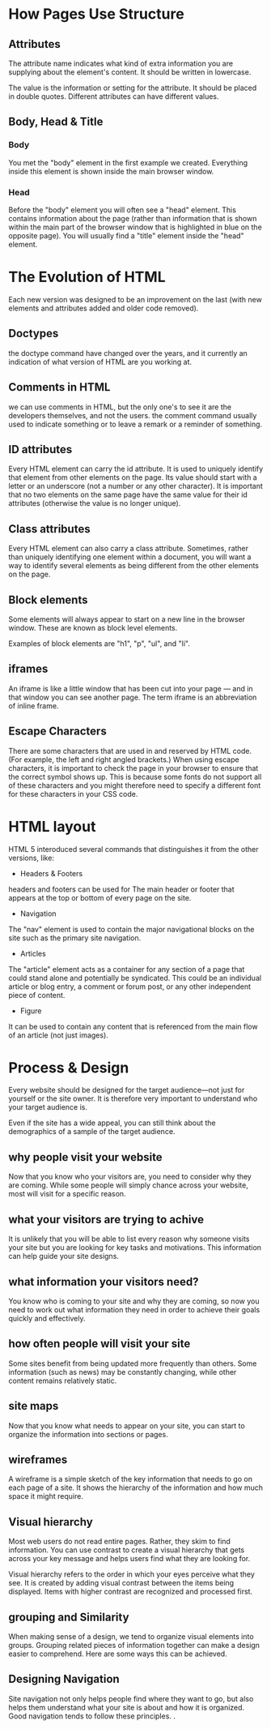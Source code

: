 # How Pages Use Structure

## Attributes
The attribute name indicates what kind of extra information you are supplying about the element's content. It should be written in lowercase.

The value is the information or setting for the attribute. It should be placed in double quotes. Different attributes can have different values.

## Body, Head & Title
### Body
You met the "body" element in the first example we created. Everything inside this element is shown inside the main browser window.
### Head
Before the "body" element you will often see a "head" element. This contains information about the page (rather than information that is shown within the main part of the browser window that is highlighted in blue on the opposite page). You will usually find a "title" element inside the "head" element.

# The Evolution of HTML
Each new version was designed to be an improvement on the last (with new elements and attributes added and older code removed).

## Doctypes

the doctype command have changed over the years, and it currently an indication of what version of HTML are you working at.

## Comments in HTML 

we can use comments in HTML, but the only one's to see it are the developers themselves, and not the users.
the comment command usually used to indicate something or to leave a remark or a reminder of something.

## ID attributes

Every HTML element can carry the id attribute. It is used to uniquely identify that element from other elements on the page. Its value should start with a letter or an underscore (not a number or any other character). It is important that no two elements on the same page have the same value for their id attributes (otherwise the value is no longer unique).

## Class attributes

Every HTML element can also carry a class attribute. Sometimes, rather than uniquely identifying one element within a document, you will want a way to identify several elements as being different from the other elements on the page.

## Block elements

Some elements will always appear to start on a new line in the browser window. These are known as block level elements.

Examples of block elements are
"h1", "p", "ul", and "li".

## iframes

An iframe is like a little window that has been cut into your page — and in that window you can see another page. The term iframe is an abbreviation of inline frame.

## Escape Characters

There are some characters that are used in and reserved by HTML code. (For example, the left and right angled brackets.)
When using escape characters, it is important to check the page in your browser to ensure that the correct symbol shows up. This is because some fonts do not support all of these characters and you might therefore need to specify a different font for these characters in your CSS code.

# HTML layout

HTML 5 interoduced several commands that distinguishes it from the other versions, like:

* Headers & Footers

headers and footers can be used for The main header or footer that appears at the top or bottom of every page on the site. 

* Navigation

The "nav" element is used to
contain the major navigational
blocks on the site such as the
primary site navigation.

* Articles

The "article" element acts as a container for any section of a page that could stand alone and potentially be syndicated. This could be an individual article or blog entry, a comment or forum post, or any other independent piece of content.

* Figure

It can be used to contain any content that is referenced from the main flow of an article (not just images).

# Process & Design

Every website should be designed for the target audience—not just for yourself or the site owner. It is therefore very important to understand who your target audience is.

Even if the site has a wide appeal, you can still think about the demographics of a sample of the target audience.

## why people visit your website

Now that you know who your visitors are, you need to consider why they are coming. While some people will simply chance across your website, most will visit for a specific reason.

## what your visitors are trying to achive

It is unlikely that you will be able to list every reason why someone visits your site but you are looking for key tasks and motivations. This information can help guide your site designs.

## what information your visitors need?

You know who is coming to your site and why they are coming, so now you need to work out what information they need in order to achieve their goals quickly and effectively.

## how often people will visit your site

Some sites benefit from being updated more frequently than others. Some information (such as news) may be constantly changing, while other content remains relatively static.

## site maps

Now that you know what needs to appear on your site, you can start to organize the information into sections or pages.

## wireframes

A wireframe is a simple sketch of the key information that needs to go on each page of a site. It shows the hierarchy of the information and how much space it might require.

## Visual hierarchy

Most web users do not read entire pages. Rather, they skim to find information. You can use contrast to create a visual hierarchy that gets across your key message and helps users find what they are looking for.

Visual hierarchy refers to the order in which your eyes perceive what they see. It is created by adding visual contrast between the items being displayed. Items with higher contrast are recognized and processed first.

## grouping and Similarity

When making sense of a design, we tend to organize visual elements into groups. Grouping related pieces of information together can make a design easier to comprehend. Here are some ways this can be achieved.

## Designing Navigation

Site navigation not only helps people find where they want to go, but also helps them understand what your site is about and how it is organized. Good navigation tends to follow these principles. .
